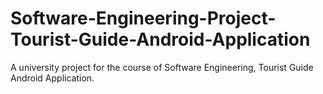 # Software-Engineering-Project-Tourist-Guide-Android-Application
A university project for the course of Software Engineering, Tourist Guide Android Application.
